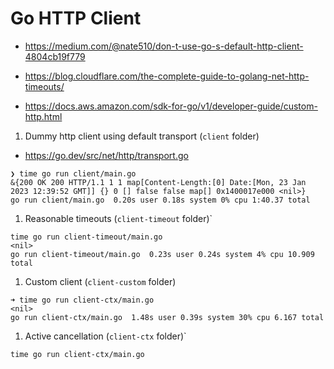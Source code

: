 # Go HTTP Client

- <https://medium.com/@nate510/don-t-use-go-s-default-http-client-4804cb19f779>

- <https://blog.cloudflare.com/the-complete-guide-to-golang-net-http-timeouts/>

- <https://docs.aws.amazon.com/sdk-for-go/v1/developer-guide/custom-http.html>

1. Dummy http client using default transport (`client` folder)

- <https://go.dev/src/net/http/transport.go>

```shell
❯ time go run client/main.go
&{200 OK 200 HTTP/1.1 1 1 map[Content-Length:[0] Date:[Mon, 23 Jan 2023 12:39:52 GMT]] {} 0 [] false false map[] 0x1400017e000 <nil>}
go run client/main.go  0.20s user 0.18s system 0% cpu 1:40.37 total
```

1. Reasonable timeouts (`client-timeout` folder)`

```shell
time go run client-timeout/main.go
<nil>
go run client-timeout/main.go  0.23s user 0.24s system 4% cpu 10.909 total
```

1. Custom client (`client-custom` folder)

```shell
➜ time go run client-ctx/main.go
<nil>
go run client-ctx/main.go  1.48s user 0.39s system 30% cpu 6.167 total
```

1. Active cancellation (`client-ctx` folder)`

```shell
time go run client-ctx/main.go
```
